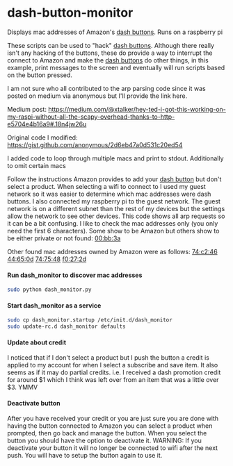 # dash-button-monitor
Displays mac addresses of Amazon's [dash buttons](http://amzn.to/29WG6lI). Runs on a raspberry pi

These scripts can be used to "hack" [dash buttons](http://amzn.to/29WG6lI). Although there really isn't any hacking of the buttons, these do provide a way to interrupt the connect to Amazon and make the [dash buttons](http://amzn.to/29WG6lI) do other things, in this example, print messages to the screen and eventually will run scripts based on the button pressed.

I am not sure who all contributed to the arp parsing code since it was posted on medium via anonymous but I'll provide the link here. 

Medium post: 
  https://medium.com/@xtalker/hey-ted-i-got-this-working-on-my-raspi-without-all-the-scapy-overhead-thanks-to-http-e5704e4b16a9#.18n4jw26u

Original code I modified: 
  https://gist.github.com/anonymous/2d6eb47a0d531c20ed54

I added code to loop through multiple macs and print to stdout. Additionally to omit certain macs

Follow the instructions Amazon provides to add your [dash button](http://amzn.to/29WG6lI) but don't select a product. When selecting a wifi to connect to I used my guest network so it was easier to determine which mac addresses were dash buttons. I also connected my raspberry pi to the guest network. The guest network is on a different subnet than the rest of my devices but the settings allow the network to see other devices. This code shows all arp requests so it can be a bit confusing. I like to check the mac addresses only (you only need the first 6 characters). Some show to be Amazon but others show to be either private or not found: [00:bb:3a](http://macaddress.webwat.ch/search/00:bb:3a)

Other found mac addresses owned by Amazon were as follows:
[74:c2:46](http://macaddress.webwat.ch/search/74:c2:46)
[44:65:0d](http://macaddress.webwat.ch/search/44:65:0d)
[74:75:48](http://macaddress.webwat.ch/search/74:75:48)
[f0:27:2d](http://macaddress.webwat.ch/search/f0:27:2d)

#### Run dash_monitor to discover mac addresses
``` sh
sudo python dash_monitor.py
```

#### Start dash_monitor as a service
``` sh
sudo cp dash_monitor.startup /etc/init.d/dash_monitor
sudo update-rc.d dash_monitor defaults
```

#### Update about credit
I noticed that if I don't select a product but I push the button a credit is applied to my account for when I select a subscribe and save item. It also seems as if it may do partial credits. i.e. I received a dash promotion credit for around $1 which I think was left over from an item that was a little over $3. YMMV

#### Deactivate button
After you have received your credit or you are just sure you are done with having the button connected to Amazon you can select a product when prompted, then go back and manage the button. When you select the button you should have the option to deactivate it.
WARNING: If you deactivate your button it will no longer be connected to wifi after the next push. You will have to setup the button again to use it.
